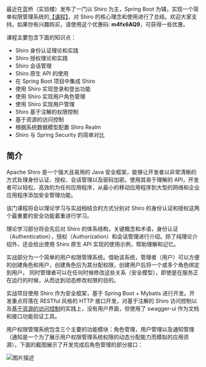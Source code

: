 最近在蓝桥（实验楼）发布了一门以 Shiro 为主，Spring Boot 为辅，实现一个简单权限管理系统的[【课程】](https://www.lanqiao.cn/courses/2551)，对 Shiro 的核心理念和使用进行了总结。欢迎大家支持。如果你有兴趣购买，请使用这个优惠码: **m4fx6AQ9**，可获得一些优惠。

课程主要包含下面的知识点：

- Shiro 身份认证理论和实践
- Shiro 授权理论和实践
- Shiro 会话管理
- Shiro 原生 API 的使用
- 在 Spring Boot 项目中集成 Shiro
- 使用 Shiro 实现登录和登出功能
- 使用 Shiro 实现用户角色管理
- 使用 Shiro 实现用户管理
- Shiro 基于注解的权限控制
- 基于资源的访问控制
- 根据系统数据模型配置 Shiro Realm
- Shiro 与 Spring Security 的简单对比

## 简介

Apache Shiro 是一个强大且易用的 Java 安全框架，能够让开发者以非常清晰的方式处理身份认证、授权、会话管理以及密码加密。使用其易于理解的 API，开发者可以轻松，高效的为任何应用程序，从最小的移动应用程序到大型的网络和企业应用程序添加安全管理功能。


该门课程将会以理论学习与实战相结合的方式分别对 Shiro 的身份认证和授权这两个最重要的安全功能着重进行学习。

理论学习部分将会先后对 Shiro 的体系结构，关键概念和术语，身份认证（Authentication），授权（Authorization）和会话管理进行介绍。除了纯理论介绍外，还会给出使用 Shiro 原生 API 实现的使用示例，帮助理解和记忆。

实战部分为一个简单的用户权限管理系统。借助该系统，管理者（用户）可以方便的创建角色和用户，创建角色后为其分配权限，创建用户后将一个或多个角色绑定到用户。 同时管理者可以在任何时候修改这些关系（安全模型），即使是在服务正在运行的时候，从而达到动态修改权限的目的。

实战项目使用 Shiro 作为安全框架，基于 Spring Boot + Mybatis 进行开发。开发重点将落在 RESTful 风格的 HTTP 接口开发，对基于注解的 Shiro 访问控制以及[基于资源的访问控制](https://stormpath.com/blog/new-rbac-resource-based-access-control)的实践上，没有用户界面，但使用了 swagger-ui 作为文档和接口功能验证工具。

用户权限管理系统包含三个主要的功能模块：角色管理，用户管理以及通知管理（通知是一个为了展示用户权限管理系统权限的动态分配能力而模拟的应用资源）。下面的截图展示了开发完成后角色管理的部分接口：

![图片描述](https://doc.shiyanlou.com/courses/2551/1395159/9f242a1af3216bd6b63dbb78e447c35c-0/wm)
